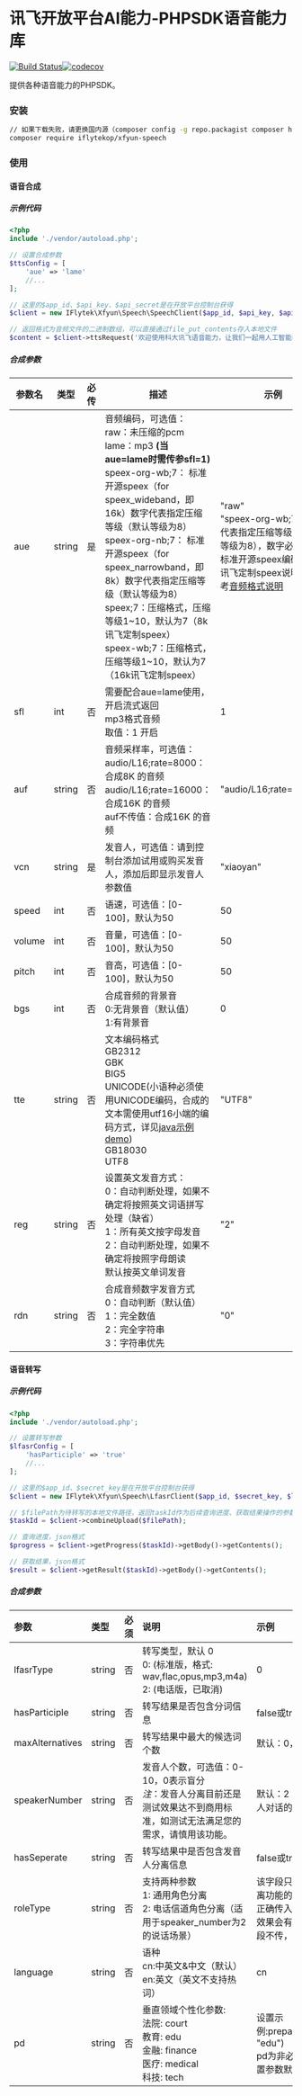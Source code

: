 # 讯飞开放平台AI能力-PHPSDK语音能力库

[![Build Status](https://www.travis-ci.com/iFLYTEK-OP/websdk-php-speech.svg?branch=master)](https://www.travis-ci.com/iFLYTEK-OP/websdk-php-speech)[![codecov](https://codecov.io/gh/iFLYTEK-OP/websdk-php-speech/branch/master/graph/badge.svg?token=KrohBqwVKb)](https://codecov.io/gh/iFLYTEK-OP/websdk-php-speech)

提供各种语音能力的PHPSDK。

### 安装
```sh
// 如果下载失败，请更换国内源（composer config -g repo.packagist composer https://mirrors.aliyun.com/composer/）
composer require iflytekop/xfyun-speech
```

### 使用
#### 语音合成
##### 示例代码
```php
<?php
include './vendor/autoload.php';

// 设置合成参数
$ttsConfig = [
    'aue' => 'lame'
    //...  
];

// 这里的$app_id、$api_key、$api_secret是在开放平台控制台获得
$client = new IFlytek\Xfyun\Speech\SpeechClient($app_id, $api_key, $api_secret);

// 返回格式为音频文件的二进制数组，可以直接通过file_put_contents存入本地文件
$content = $client->ttsRequest('欢迎使用科大讯飞语音能力，让我们一起用人工智能改变世界')->getBody()->getContents();
```
##### 合成参数
|参数名|类型|必传|描述|示例|
|---|---|---|---|---|
|aue|string|是|音频编码，可选值：<br>raw：未压缩的pcm<br>lame：mp3 **(当aue=lame时需传参sfl=1)**<br>speex-org-wb;7： 标准开源speex（for speex_wideband，即16k）数字代表指定压缩等级（默认等级为8）<br>speex-org-nb;7： 标准开源speex（for speex_narrowband，即8k）数字代表指定压缩等级（默认等级为8）<br>speex;7：压缩格式，压缩等级1~10，默认为7（8k讯飞定制speex）<br>speex-wb;7：压缩格式，压缩等级1~10，默认为7（16k讯飞定制speex）<br>|"raw" <br>"speex-org-wb;7" 数字代表指定压缩等级（默认等级为8），数字必传<br>标准开源speex编码以及讯飞定制speex说明请参考[音频格式说明](https://www.xfyun.cn/doc/asr/voicedictation/Audio.html#speex%E7%BC%96%E7%A0%81)|
|sfl|int|否|需要配合aue=lame使用，开启流式返回<br>mp3格式音频<br>取值：1 开启|1|
|auf|string|否|音频采样率，可选值：<br> audio/L16;rate=8000：合成8K 的音频<br> audio/L16;rate=16000：合成16K 的音频<br>auf不传值：合成16K 的音频|"audio/L16;rate=16000"|
|vcn|string|是|发音人，可选值：请到控制台添加试用或购买发音人，添加后即显示发音人参数值|"xiaoyan"|
|speed|int|否|语速，可选值：[0-100]，默认为50|50|
|volume|int|否|音量，可选值：[0-100]，默认为50|50|
|pitch|int|否|音高，可选值：[0-100]，默认为50|50|
|bgs|int|否|合成音频的背景音<br>0:无背景音（默认值） <br>1:有背景音|0|
|tte|string|否|文本编码格式<br>GB2312<br>GBK<br>BIG5<br>UNICODE(小语种必须使用UNICODE编码，合成的文本需使用utf16小端的编码方式，详见[java示例demo](#调用示例))<br>GB18030<br>UTF8|"UTF8"|
|reg|string|否|设置英文发音方式：<br>0：自动判断处理，如果不确定将按照英文词语拼写处理（缺省）<br>1：所有英文按字母发音<br>2：自动判断处理，如果不确定将按照字母朗读<br>默认按英文单词发音|"2"|
|rdn|string|否|合成音频数字发音方式<br>0：自动判断（默认值）<br>1：完全数值<br>2：完全字符串<br>3：字符串优先|"0"|

#### 语音转写
##### 示例代码
```php
<?php
include './vendor/autoload.php';

// 设置转写参数
$lfasrConfig = [
    'hasParticiple' => 'true'
    //...  
];

// 这里的$app_id、$secret_key是在开放平台控制台获得
$client = new IFlytek\Xfyun\Speech\LfasrClient($app_id, $secret_key, $lfasrConfig);

// $filePath为待转写的本地文件路径，返回taskId作为后续查询进度、获取结果操作的参数
$taskId = $client->combineUpload($filePath);

// 查询进度，json格式
$progress = $client->getProgress($taskId)->getBody()->getContents();

// 获取结果，json格式
$result = $client->getResult($taskId)->getBody()->getContents();
```
##### 合成参数
|参数|类型|必须|说明|示例|
|:-------------|:-------------|:-------------|:-------------|:-------------|
|lfasrType|string|否|转写类型，默认 0<br/>0:  (标准版，格式: wav,flac,opus,mp3,m4a)<br/>2: (电话版，已取消)|0|
|hasParticiple|string|否|转写结果是否包含分词信息|false或true， 默认false|
|maxAlternatives|string|否|转写结果中最大的候选词个数|默认：0，最大不超过5|
|speakerNumber|string|否|发音人个数，可选值：0-10，0表示盲分<br>*注*：发音人分离目前还是测试效果达不到商用标准，如测试无法满足您的需求，请慎用该功能。|默认：2（适用通话时两个人对话的场景）|
|hasSeperate|string|否|转写结果中是否包含发音人分离信息|false或true，默认为false|
|roleType|string|否|支持两种参数<br/>1: 通用角色分离<br/>2: 电话信道角色分离（适用于speaker_number为2的说话场景）|该字段只有在开通了角色分离功能的前提下才会生效，正确传入该参数后角色分离效果会有所提升。 如果该字段不传，默认采用 1 类型|
|language|string|否|语种<br>cn:中英文&中文（默认）<br>en:英文（英文不支持热词）|cn|
|pd|string|否|垂直领域个性化参数:<br>法院: court<br>教育: edu<br>金融: finance<br>医疗: medical<br>科技: tech|设置示例:prepareParam.put("pd", "edu")<br>pd为非必须设置参数，不设置参数默认为通用|
